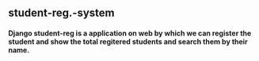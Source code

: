 <h2>student-reg.-system</h2>
<h4>Django student-reg is a application on web by which we can register the student and show the total regitered students and search them by their name.</h4>
